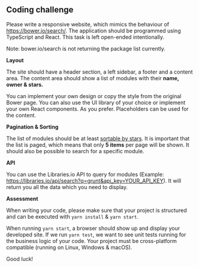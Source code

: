 ## Coding challenge

Please write a responsive website, which mimics the behaviour of https://bower.io/search/. The application should be programmed using TypeScript and React. This task is left open-ended intentionally.

Note: bower.io/search is not returning the package list currently.

**Layout**

The site should have a header section, a left sidebar, a footer and a content area. The content area should show a list of modules with their **name, owner & stars.**

You can implement your own design or copy the style from the original Bower page. You can also use the UI library of your choice or implement your own React components. As you prefer. Placeholders can be used for the content.

**Pagination & Sorting**

The list of modules should be at least [sortable by stars](https://libraries.io/api#project-search). It is important that the list is paged, which means that only **5 items** per page will be shown. It should also be possible to search for a specific module.

**API**

You can use the Libraries.io API to query for modules (Example: https://libraries.io/api/search?q=grunt&api_key=YOUR_API_KEY). It will return you all the data which you need to display.

**Assessment**

When writing your code, please make sure that your project is structured and can be executed with `yarn install` & `yarn start`. 

When running `yarn start`, a browser should show up and display your developed site. If we run `yarn test`, we want to see unit tests running for the business logic of your code. Your project must be cross-platform compatible (running on Linux, Windows & macOS).

Good luck!